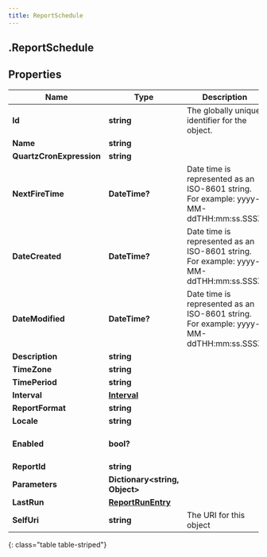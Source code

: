 ```yaml
---
title: ReportSchedule
---
```

## .ReportSchedule

## Properties

|Name | Type | Description | Notes|
|------------ | ------------- | ------------- | -------------|
| **Id** | **string** | The globally unique identifier for the object. | [optional] |
| **Name** | **string** |  | [optional] |
| **QuartzCronExpression** | **string** |  | [optional] |
| **NextFireTime** | **DateTime?** | Date time is represented as an ISO-8601 string. For example: yyyy-MM-ddTHH:mm:ss.SSSZ | [optional] |
| **DateCreated** | **DateTime?** | Date time is represented as an ISO-8601 string. For example: yyyy-MM-ddTHH:mm:ss.SSSZ | [optional] |
| **DateModified** | **DateTime?** | Date time is represented as an ISO-8601 string. For example: yyyy-MM-ddTHH:mm:ss.SSSZ | [optional] |
| **Description** | **string** |  | [optional] |
| **TimeZone** | **string** |  | [optional] |
| **TimePeriod** | **string** |  | [optional] |
| **Interval** | [**Interval**](Interval.html) |  | [optional] |
| **ReportFormat** | **string** |  | [optional] |
| **Locale** | **string** |  | [optional] |
| **Enabled** | **bool?** |  | [optional] [default to false]|
| **ReportId** | **string** |  | [optional] |
| **Parameters** | **Dictionary&lt;string, Object&gt;** |  | [optional] |
| **LastRun** | [**ReportRunEntry**](ReportRunEntry.html) |  | [optional] |
| **SelfUri** | **string** | The URI for this object | [optional] |
{: class="table table-striped"}


